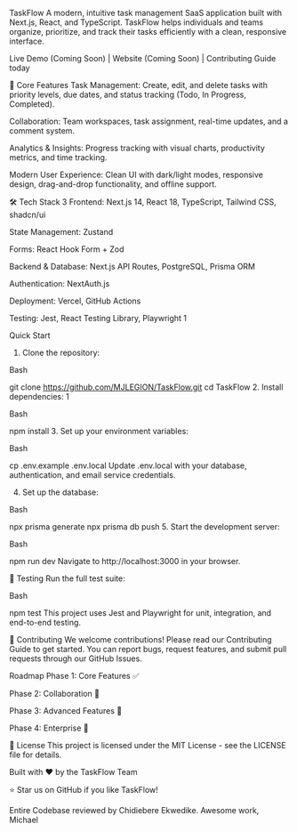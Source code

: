 TaskFlow 
A modern, intuitive task management SaaS application built with Next.js, React, and TypeScript. TaskFlow helps individuals and teams organize, prioritize, and track their tasks efficiently with a clean, responsive interface.

Live Demo (Coming Soon) | Website (Coming Soon) | Contributing Guide today

🌟 Core Features 
Task Management: Create, edit, and delete tasks with priority levels, due dates, and status tracking (Todo, In Progress, Completed).

Collaboration: Team workspaces, task assignment, real-time updates, and a comment system.

Analytics & Insights: Progress tracking with visual charts, productivity metrics, and time tracking.

Modern User Experience: Clean UI with dark/light modes, responsive design, drag-and-drop functionality, and offline support.

🛠️ Tech Stack  3
Frontend: Next.js 14, React 18, TypeScript, Tailwind CSS, shadcn/ui

State Management: Zustand

Forms: React Hook Form + Zod

Backend & Database: Next.js API Routes, PostgreSQL, Prisma ORM

Authentication: NextAuth.js

Deployment: Vercel, GitHub Actions

Testing: Jest, React Testing Library, Playwright 1
 
 Quick Start
1. Clone the repository:

Bash

git clone https://github.com/MJLEGION/TaskFlow.git
cd TaskFlow
2. Install dependencies: 1

Bash

npm install
3. Set up your environment variables:

Bash

cp .env.example .env.local
Update .env.local with your database, authentication, and email service credentials.

4. Set up the database:

Bash

npx prisma generate
npx prisma db push
5. Start the development server:

Bash

npm run dev
Navigate to http://localhost:3000 in your browser.

🧪 Testing
Run the full test suite:

Bash

npm test
This project uses Jest and Playwright for unit, integration, and end-to-end testing.

🤝 Contributing
We welcome contributions! Please read our Contributing Guide to get started. You can report bugs, request features, and submit pull requests through our GitHub Issues.

Roadmap
Phase 1: Core Features ✅

Phase 2: Collaboration 🚧

Phase 3: Advanced Features 📅

Phase 4: Enterprise 🔮

📄 License
This project is licensed under the MIT License - see the LICENSE file for details.

Built with ❤️ by the TaskFlow Team

⭐ Star us on GitHub if you like TaskFlow!

Entire Codebase reviewed by Chidiebere Ekwedike. Awesome work, Michael
